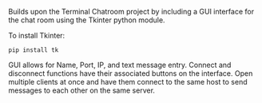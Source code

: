 Builds upon the Terminal Chatroom project by including a GUI interface for the chat room using the Tkinter python module.

To install Tkinter:

    pip install tk

GUI allows for Name, Port, IP, and text message entry. Connect and disconnect functions have their associated buttons on the interface. 
Open multiple clients at once and have them connect to the same host to send messages to each other on the same server.